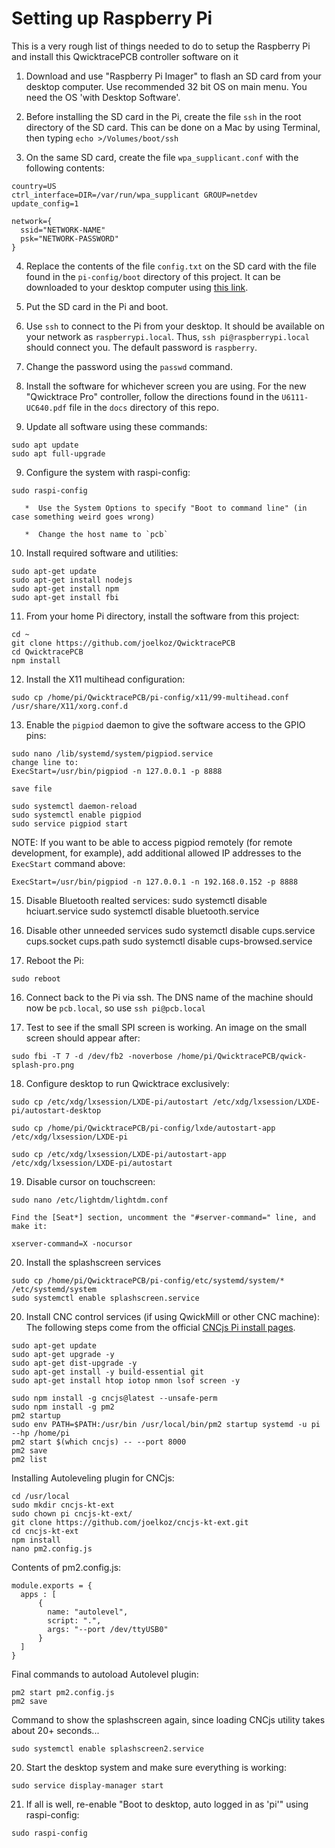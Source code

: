 # Setting up Raspberry Pi
This is a very rough list of things needed to do to setup the Raspberry Pi and install this QwicktracePCB controller software on it

1. Download and use "Raspberry Pi Imager" to flash an SD card from your desktop computer. Use recommended 32 bit OS on main menu. You need the OS 'with Desktop Software'.

2. Before installing the SD card in the Pi, create the file `ssh` in the root directory of the SD card. This can be done on a Mac by using Terminal, then typing `echo >/Volumes/boot/ssh`

3. On the same SD card, create the file `wpa_supplicant.conf` with the following contents:
```
country=US
ctrl_interface=DIR=/var/run/wpa_supplicant GROUP=netdev
update_config=1

network={
  ssid="NETWORK-NAME"
  psk="NETWORK-PASSWORD"
}
```

4. Replace the contents of the file `config.txt` on the SD card with the file found in the `pi-config/boot` directory of this project. It can be downloaded to your desktop computer using [this link](https://raw.githubusercontent.com/joelkoz/QwicktracePCB/main/pi-config/boot/config.txt).

5. Put the SD card in the Pi and boot. 

6. Use `ssh` to connect to the Pi from your desktop. It should be available on your network as `raspberrypi.local`.  Thus, `ssh pi@raspberrypi.local` should connect you. The default password is `raspberry`.

7. Change the password using the `passwd` command.

8. Install the software for whichever screen you are using. For the new "Qwicktrace Pro" controller, follow
the directions found in the `U6111-UC640.pdf` file in the `docs` directory of this repo.

8. Update all software using these commands:
```
sudo apt update
sudo apt full-upgrade
```

9. Configure the system with raspi-config:
```
sudo raspi-config

   *  Use the System Options to specify "Boot to command line" (in case something weird goes wrong)
   
   *  Change the host name to `pcb`
```

10. Install required software and utilities:
```
sudo apt-get update
sudo apt-get install nodejs
sudo apt-get install npm
sudo apt-get install fbi
```

11. From your home Pi directory, install the software from this project:
```
cd ~
git clone https://github.com/joelkoz/QwicktracePCB
cd QwicktracePCB
npm install
```

12. Install the X11 multihead configuration:
```
sudo cp /home/pi/QwicktracePCB/pi-config/x11/99-multihead.conf /usr/share/X11/xorg.conf.d
```

13. Enable the `pigpiod` daemon to give the software access to the GPIO pins:
```
sudo nano /lib/systemd/system/pigpiod.service
change line to:
ExecStart=/usr/bin/pigpiod -n 127.0.0.1 -p 8888

save file

sudo systemctl daemon-reload
sudo systemctl enable pigpiod
sudo service pigpiod start
```

NOTE: If you want to be able to access pigpiod remotely (for remote development, for example),
add additional allowed IP addresses to the `ExecStart` command above:
```
ExecStart=/usr/bin/pigpiod -n 127.0.0.1 -n 192.168.0.152 -p 8888
```

15. Disable Bluetooth realted services:
sudo systemctl disable hciuart.service
sudo systemctl disable bluetooth.service

15. Disable other unneeded services
sudo systemctl disable cups.service cups.socket cups.path
sudo systemctl disable cups-browsed.service


15. Reboot the Pi:
```
sudo reboot
```

16. Connect back to the Pi via ssh. The DNS name of the machine should now be `pcb.local`, so use `ssh pi@pcb.local`

17. Test to see if the small SPI screen is working. An image on the small screen should appear after:
```
sudo fbi -T 7 -d /dev/fb2 -noverbose /home/pi/QwicktracePCB/qwick-splash-pro.png
```

18. Configure desktop to run Qwicktrace exclusively:
```
sudo cp /etc/xdg/lxsession/LXDE-pi/autostart /etc/xdg/lxsession/LXDE-pi/autostart-desktop

sudo cp /home/pi/QwicktracePCB/pi-config/lxde/autostart-app /etc/xdg/lxsession/LXDE-pi

sudo cp /etc/xdg/lxsession/LXDE-pi/autostart-app /etc/xdg/lxsession/LXDE-pi/autostart
```

19. Disable cursor on touchscreen:
```
sudo nano /etc/lightdm/lightdm.conf

Find the [Seat*] section, uncomment the "#server-command=" line, and make it:

xserver-command=X -nocursor
```

20. Install the splashscreen services
```
sudo cp /home/pi/QwicktracePCB/pi-config/etc/systemd/system/* /etc/systemd/system
sudo systemctl enable splashscreen.service
```


20. Install CNC control services (if using QwickMill or other CNC machine):
The following steps come from the official [CNCjs Pi install pages](https://cnc.js.org/docs/rpi-setup-guide/).
```
sudo apt-get update
sudo apt-get upgrade -y
sudo apt-get dist-upgrade -y
sudo apt-get install -y build-essential git
sudo apt-get install htop iotop nmon lsof screen -y

sudo npm install -g cncjs@latest --unsafe-perm
sudo npm install -g pm2
pm2 startup
sudo env PATH=$PATH:/usr/bin /usr/local/bin/pm2 startup systemd -u pi --hp /home/pi
pm2 start $(which cncjs) -- --port 8000
pm2 save
pm2 list
```

Installing Autoleveling plugin for CNCjs:
```
cd /usr/local
sudo mkdir cncjs-kt-ext
sudo chown pi cncjs-kt-ext/
git clone https://github.com/joelkoz/cncjs-kt-ext.git
cd cncjs-kt-ext
npm install
nano pm2.config.js
```

Contents of pm2.config.js:
```
module.exports = {
  apps : [
      {
        name: "autolevel",
        script: ".",
        args: "--port /dev/ttyUSB0"
      }
  ]
}
```

Final commands to autoload Autolevel plugin:
```
pm2 start pm2.config.js
pm2 save
```


Command to show the splashscreen again, since loading CNCjs utility takes about 20+ seconds...
```
sudo systemctl enable splashscreen2.service
```


20. Start the desktop system and make sure everything is working:
```
sudo service display-manager start
```

21. If all is well, re-enable "Boot to desktop, auto logged in as 'pi'" using raspi-config:
```
sudo raspi-config
```

